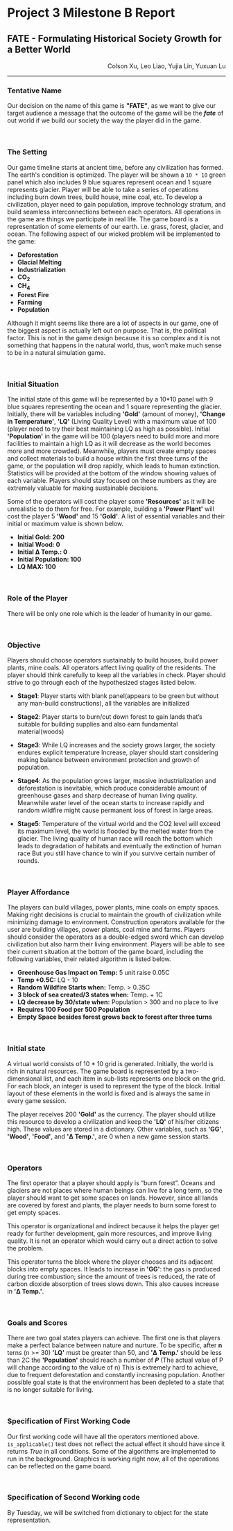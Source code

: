 # Project 3 Milestone B Report
## **FATE** - Formulating Historical Society Growth for a Better World
<div style="text-align: right">
Colson Xu, Leo Liao, Yujia Lin, Yuxuan Lu
</div>

---

### Tentative Name
Our decision on the name of this game is **"FATE"**, as we want to give our target audience a message that the outcome of the game will be the ___fate___ of out world if we build our society the way the player did in the game.

<br>

### The Setting
Our game timeline starts at ancient time, before any civilization has formed. The earth's condition is optimized. The player will be shown a `10 * 10` green panel which also includes 9 blue squares represent ocean and 1 square represents glacier. Player will be able to take a series of operations including burn down trees, build house, mine coal, etc. To develop a civilization, player need to gain population, improve technology stratum, and build seamless interconnections between each operators. All operations in the game are things we participate in real life. The game board is a representation of some elements of our earth. i.e. grass, forest, glacier, and ocean.
The following aspect of our wicked problem will be implemented to the game:

  * __Deforestation__
  * __Glacial Melting__
  * __Industrialization__
  * __CO<sub>2</sub>__
  * __CH<sub>4</sub>__
  * __Forest Fire__
  * __Farming__
  * __Population__

Although it might seems like there are a lot of aspects in our game, one of the biggest aspect is actually left out on purpose. That is, the political factor. This is not in the game design because it is so complex and it is not something that happens in the natural world, thus, won’t make much sense to be in a natural simulation game.

<br>

### Initial Situation
The initial state of this game will be represented by a 10*10 panel with 9 blue squares representing the ocean and 1 square representing the glacier. Initially, there will be variables including __'Gold'__ (amount of money), __'Change in Temperature'__, __'LQ'__ (Living Quality Level) with a maximum value of 100 (player need to try their best maintaining LQ as high as possible). Initial __'Population'__ in the game will be 100 (players need to build more and more facilities to maintain a high LQ as it will decrease as the world becomes more and more crowded). Meanwhile, players must create empty spaces and collect materials to build a house within the first three turns of the game, or the population will drop rapidly, which leads to human extinction. Statistics will be provided at the bottom of the window showing values of each variable. Players should stay focused on these numbers as they are extremely valuable for making sustainable decisions.

Some of the operators will cost the player some __'Resources'__ as it will be unrealistic to do them for free. For example, building a __'Power Plant'__ will cost the player 5 __'Wood'__ and 15 __'Gold'__. A list of essential variables and their initial or maximum value is shown below.

  * __Initial Gold: 200__
  * __Initial Wood: 0__
  * __Initial Δ Temp.: 0__
  * __Initial Population: 100__
  * __LQ MAX: 100__

<br>

### Role of the Player
There will be only one role which is the leader of humanity in our game.

<br>

### Objective
Players should choose operators sustainably to build houses, build power plants, mine coals. All operators affect living quality of the residents. The player should think carefully to keep all the variables in check. Player should strive to go through each of the hypothesized stages listed below.

* __Stage1__: Player starts with blank panel(appears to be green but without any man-build constructions), all the variables are initialized

* __Stage2__: Player starts to burn/cut down forest to gain lands that’s suitable for building supplies and also earn fundamental material(woods)

* __Stage3__: While LQ increases and the society grows larger, the society endures explicit temperature Increase, player should start considering making balance between environment protection and growth of population.

* __Stage4__: As the population grows larger, massive industrialization and deforestation is inevitable, which produce considerable amount of greenhouse gases and sharp decrease of human living quality. Meanwhile water level of the ocean starts to increase rapidly and random wildfire might cause permanent loss of forest in large areas.

* __Stage5__: Temperature of the virtual world and the CO2 level will exceed its maximum level, the world is flooded by the melted water from the glacier. The living quality of human race will reach the bottom which leads to degradation of habitats and eventually the extinction of human race  But you still have chance to win if you survive certain number of rounds.


<br>

### Player Affordance
The players can build villages, power plants, mine coals on empty spaces. Making right decisions is crucial to maintain the growth of civilization while minimizing damage to environment. Construction operators available for the user are building villages, power plants, coal mine and farms. Players should consider the operators as a double-edged sword which can develop civilization but also harm their living environment. Players will be able to see their current situation at the bottom of the game board, including the following variables, their related algorithm is listed below.

  * __Greenhouse Gas Impact on Temp:__ 5 unit raise 0.05C
  * __Temp +0.5C:__ LQ - 10
  * __Random Wildfire Starts when:__ Temp. > 0.35C
  * __3 block of sea created/3 states when:__ Temp. + 1C
  * __LQ decrease by 30/state when:__ Population > 300 and no place to live
  * __Requires 100 Food per 500 Population__
  * __Empty Space besides forest grows back to forest after three turns__

<br>

### Initial state
A virtual world consists of 10 * 10 grid is generated. Initially, the world is rich in natural resources. The game board is represented by a two-dimensional list, and each item in sub-lists represents one block on the grid. For each block, an integer is used to represent the type of the block. Initial layout of these elements in the world is fixed and is always the same in every game session.

The player receives 200 __'Gold'__ as the currency. The player should utilize this resource to develop a civilization and keep the __'LQ'__ of his/her citizens high. These values are stored in a dictionary. Other variables, such as __'GG'__, __'Wood'__, __'Food'__, and __'Δ Temp.'__, are 0 when a new game session starts.

<br>

### Operators
The first operator that a player should apply is “burn forest”. Oceans and glaciers are not places where human beings can live for a long term, so the player should want to get some spaces on lands. However, since all lands are covered by forest and plants, the player needs to burn some forest to get empty spaces.

This operator is organizational and indirect because it helps the player get ready for further development, gain more resources, and improve living quality. It is not an operator which would carry out a direct action to solve the problem.

This operator turns the block where the player chooses and its adjacent blocks into empty spaces. It leads to increase in __'GG'__: the gas is produced during tree combustion; since the amount of trees is reduced, the rate of carbon dioxide absorption of trees slows down. This also causes increase in __'Δ Temp.'__.

<br>

### Goals and Scores
There are two goal states players can achieve. The first one is that players make a perfect balance between nature and nurture. To be specific, after __n__ terns (n >= 30) __'LQ'__ must be greater than 50, and __'Δ Temp.'__ should be less than 2C the __'Population'__ should reach a number of ___P___ (The actual value of P will change according to the value of n) This is extremely hard to achieve, due to frequent deforestation and constantly increasing population. Another possible goal state is that the environment has been depleted to a state that is no longer suitable for living.

<br>

### Specification of First Working Code
Our first working code will have all the operators mentioned above.  `is_applicable()` test does not reflect the actual effect it should have since it returns _True_ in all conditions. Some of the algorithms are implemented to run in the background. Graphics is working right now, all of the operations can be reflected on the game board.

<br>

### Specification of Second Working code
By Tuesday, we will be switched from dictionary to object for the state representation.
